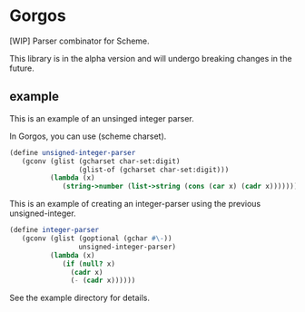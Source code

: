 # Gorgos
[WIP] Parser combinator for Scheme.

This library is in the alpha version and will undergo breaking changes in the future.

## example
This is an example of an unsinged integer parser.

In Gorgos, you can use (scheme charset).
```scheme
(define unsigned-integer-parser
   (gconv (glist (gcharset char-set:digit)
                 (glist-of (gcharset char-set:digit)))
          (lambda (x)
             (string->number (list->string (cons (car x) (cadr x)))))))
```


This is an example of creating an integer-parser using the previous unsigned-integer.
```scheme
(define integer-parser
   (gconv (glist (goptional (gchar #\-))
                 unsigned-integer-parser)
          (lambda (x)
             (if (null? x)
               (cadr x)
               (- (cadr x))))))
```
See the example directory for details.
